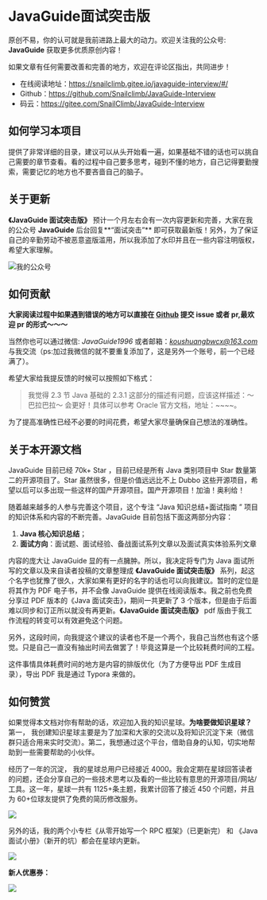 # JavaGuide面试突击版

原创不易，你的认可就是我前进路上最大的动力。欢迎关注我的公众号: **JavaGuide** 获取更多优质原创内容！

如果文章有任何需要改善和完善的地方，欢迎在评论区指出，共同进步！

- 在线阅读地址：https://snailclimb.gitee.io/javaguide-interview/#/
- Github：https://github.com/Snailclimb/JavaGuide-Interview
- 码云：https://gitee.com/SnailClimb/JavaGuide-Interview

## 如何学习本项目

提供了非常详细的目录，建议可以从头开始看一遍，如果基础不错的话也可以挑自己需要的章节查看。看的过程中自己要多思考，碰到不懂的地方，自己记得要勤搜索，需要记忆的地方也不要吝啬自己的脑子。

## 关于更新

**《JavaGuide 面试突击版》** 预计一个月左右会有一次内容更新和完善，大家在我的公众号 **JavaGuide** 后台回复**“面试突击”** 即可获取最新版！另外，为了保证自己的辛勤劳动不被恶意盗版滥用，所以我添加了水印并且在一些内容注明版权，希望大家理解。

![我的公众号](https://guide-blog-images.oss-cn-shenzhen.aliyuncs.com/2020-8/167598cd2e17b8ec.png)

## 如何贡献

**大家阅读过程中如果遇到错误的地方可以直接在 [Github](https://github.com/Snailclimb/JavaGuide-Interview) 提交 issue 或者 pr,最欢迎 pr 的形式～～～**

当然你也可以通过微信: _JavaGuide1996_ 或者邮箱：*koushuangbwcx@163.com*与我交流（ps:加过我微信的就不要重复添加了，这是另外一个账号，前一个已经满了）。

希望大家给我提反馈的时候可以按照如下格式：

> 我觉得 2.3 节 Java 基础的 2.3.1 这部分的描述有问题，应该这样描述：～巴拉巴拉～ 会更好！具体可以参考 Oracle 官方文档，地址：~~~~。

为了提高准确性已经不必要的时间花费，希望大家尽量确保自己想法的准确性。

## 关于本开源文档

JavaGuide 目前已经 70k+ Star ，目前已经是所有 Java 类别项目中 Star 数量第二的开源项目了。Star 虽然很多，但是价值远远比不上 Dubbo 这些开源项目，希望以后可以多出现一些这样的国产开源项目。国产开源项目！加油！奥利给！

随着越来越多的人参与完善这个项目，这个专注 “Java 知识总结+面试指南 ” 项目的知识体系和内容的不断完善。JavaGuide 目前包括下面这两部分内容：

1. **Java 核心知识总结**；
2. **面试方向**：面试题、面试经验、备战面试系列文章以及面试真实体验系列文章

内容的庞大让 JavaGuide 显的有一点臃肿。所以，我决定将专门为 Java 面试所写的文章以及来自读者投稿的文章整理成 **《JavaGuide 面试突击版》** 系列，起这个名字也犹豫了很久，大家如果有更好的名字的话也可以向我建议。暂时的定位是将其作为 PDF 电子书，并不会像 JavaGuide 提供在线阅读版本。我之前也免费分享过 PDF 版本的《Java 面试突击》，期间一共更新了 3 个版本，但是由于后面难以同步和订正所以就没有再更新。**《JavaGuide 面试突击版》** pdf 版由于我工作流程的转变可以有效避免这个问题。

另外，这段时间，向我提这个建议的读者也不是一个两个，我自己当然也有这个感觉。只是自己一直没有抽出时间去做罢了！毕竟这算是一个比较耗费时间的工程。

这件事情具体耗费时间的地方是内容的排版优化（为了方便导出 PDF 生成目录），导出 PDF 我是通过 Typora 来做的。

## 如何赞赏

如果觉得本文档对你有帮助的话，欢迎加入我的知识星球。**为啥要做知识星球？** 第一， 我创建知识星球主要是为了加深和大家的交流以及将知识沉淀下来（微信群只适合用来实时交流）。第二，我想通过这个平台，借助自身的认知，切实地帮助到一些需要帮助的小伙伴。

经历了一年的沉淀， 我的星球总用户已经接近 4000。我会定期在星球回答读者的问题，还会分享自己的一些技术思考以及看的一些比较有意思的开源项目/网站/工具。这一年，星球一共有 1125+条主题，我累计回答了接近 450 个问题，并且为 60+位球友提供了免费的简历修改服务。

![](https://guide-blog-images.oss-cn-shenzhen.aliyuncs.com/2021-1/image-20210102184923199.png)

另外的话，我的两个小专栏《从零开始写一个 RPC 框架》（已更新完） 和 《Java 面试小册》（新开的坑）都会在星球内更新。

![](https://guide-blog-images.oss-cn-shenzhen.aliyuncs.com/2021-1/image-20210102174713582.png)

**新人优惠券：**

![](https://cdn.jsdelivr.net/gh/javaguide-tech/image-host-github-stars-01@main/TeachYourselfCS/3179f53e9518b4f91e0889c3e588c5c7206c886477d7a54a773d25154d702f0f.png)